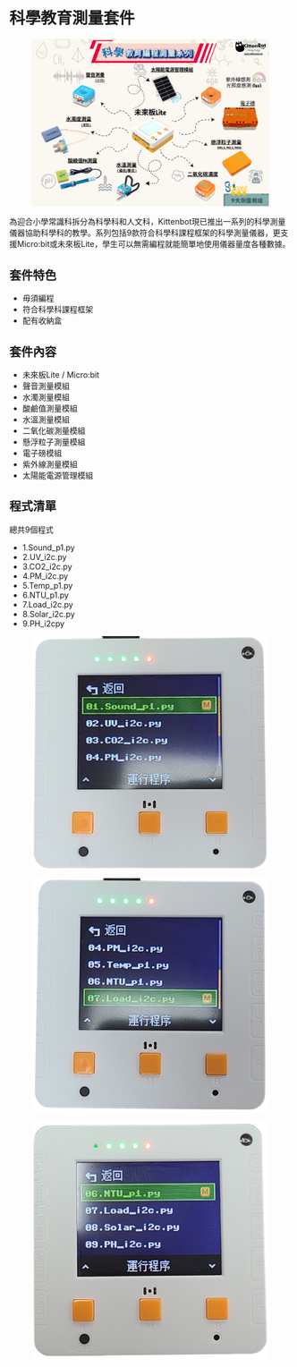 # 科學教育測量套件

<figure><img src="../.gitbook/assets/科學教育測量系列.png" alt=""><figcaption></figcaption></figure>

為迎合小學常識科拆分為科學科和人文科，Kittenbot現已推出一系列的科學測量儀器協助科學科的教學。系列包括9款符合科學科課程框架的科學測量儀器，更支援Micro:bit或未來板Lite，學生可以無需編程就能簡單地使用儀器量度各種數據。

## 套件特色

* 毋須編程
* 符合科學科課程框架
* 配有收納盒

## 套件內容

* 未來板Lite / Micro:bit
* 聲音測量模組
* 水濁測量模組
* 酸鹼值測量模組
* 水溫測量模組
* 二氧化碳測量模組
* 懸浮粒子測量模組
* 電子磅模組
* 紫外線測量模組
* 太陽能電源管理模組

## 程式清單

總共9個程式

* 1.Sound\_p1.py
* 2.UV\_i2c.py
* 3.CO2\_i2c.py
* 4.PM\_i2c.py
* 5.Temp\_p1.py
* 6.NTU\_p1.py
* 7.Load\_i2c.py
* 8.Solar\_i2c.py
* 9.PH\_i2cpy

<div><figure><img src="../.gitbook/assets/programlist1.png" alt=""><figcaption></figcaption></figure> <figure><img src="../.gitbook/assets/programlist2.png" alt=""><figcaption></figcaption></figure> <figure><img src="../.gitbook/assets/programlist3.png" alt=""><figcaption></figcaption></figure></div>
